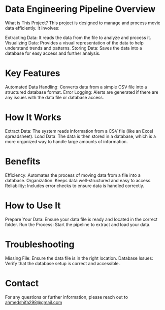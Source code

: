 # Data Engineering Pipeline Overview
What is This Project?
This project is designed to manage and process movie data efficiently. It involves:

Extracting Data: It reads the data from the file to analyze and process it.
Visualizing Data: Provides a visual representation of the data to help understand trends and patterns.
Storing Data: Saves the data into a database for easy access and further analysis.

# Key Features
Automated Data Handling: Converts data from a simple CSV file into a structured database format.
Error Logging: Alerts are generated if there are any issues with the data file or database access.

# How It Works
Extract Data: The system reads information from a CSV file (like an Excel spreadsheet).
Load Data: The data is then stored in a database, which is a more organized way to handle large amounts of information.

# Benefits
Efficiency: Automates the process of moving data from a file into a database.
Organization: Keeps data well-structured and easy to access.
Reliability: Includes error checks to ensure data is handled correctly.

# How to Use It
Prepare Your Data: Ensure your data file is ready and located in the correct folder.
Run the Process: Start the pipeline to extract and load your data.

# Troubleshooting
Missing File: Ensure the data file is in the right location.
Database Issues: Verify that the database setup is correct and accessible.

# Contact
For any questions or further information, please reach out to ahmedshifa298@gmail.com
